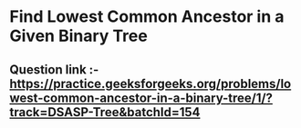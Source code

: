 # Find Lowest Common Ancestor in a Given Binary Tree

## Question link :- https://practice.geeksforgeeks.org/problems/lowest-common-ancestor-in-a-binary-tree/1/?track=DSASP-Tree&batchId=154
